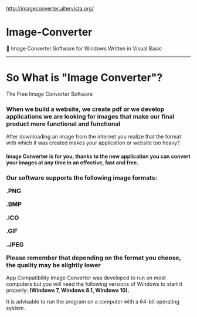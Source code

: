 http://imageconverter.altervista.org/

# Image-Converter
:beer: Image Converter Software for Windows Written in Visual Basic

----------------------------------------------------------------------

# So What is "Image Converter"?
The Free Image Converter Software

<h3>When we build a website, we create pdf or we develop applications we are looking for images that make our final product more functional and functional</h3>

After downloading an image from the internet you realize that the format with which it was created makes your application or website too heavy?

<h4>Image Converter is for you, thanks to the new application you can convert your images at any time in an effective, fast and free.</h4>


<h3>Our software supports the following image formats:

.PNG

.BMP

.ICO

.GIF

.JPEG

Please remember that depending on the format you choose, the quality may be slightly lower
</h3>

App Compatibility
Image Converter was developed to run on most computers but you will need the following versions of Windows to start it properly: <strong>(Windows 7, Windows 8.1, Windows 10).</strong>

It is advisable to run the program on a computer with a 64-bit operating system.
